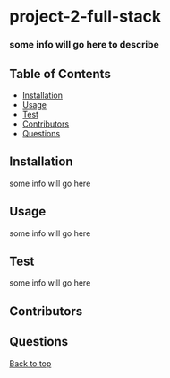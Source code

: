 # project-2-full-stack

### some info will go here to describe

## Table of Contents

- [Installation](#Installation)
- [Usage](#Usage)
- [Test](Test)
- [Contributors](#Contributors)
- [Questions](#Questions)

## Installation

some info will go here

## Usage

some info will go here

## Test
some info will go here

## Contributors

## Questions


[Back to top](#)

